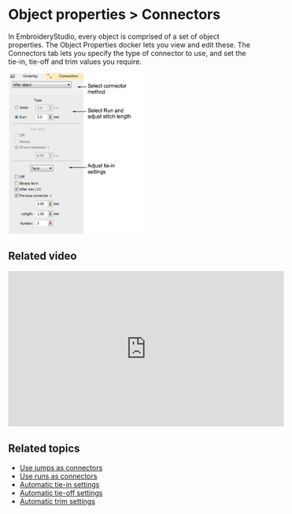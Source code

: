 # Object properties > Connectors

In EmbroideryStudio, every object is comprised of a set of object properties. The Object Properties docker lets you view and edit these. The Connectors tab lets you specify the type of connector to use, and set the tie-in, tie-off and trim values you require.

![summary_-_edit00147.png](assets/summary_-_edit00147.png)

## Related video

<iframe src="https://www.youtube.com/embed/ufk5VIGuABA" frameborder="0" 
		 allow="accelerometer; autoplay; encrypted-media; gyroscope; picture-in-picture" 
		 allowfullscreen="" style="width: 560px; height: 315px;">
</iframe>

## Related topics

- [Use jumps as connectors](../../Quality/connectors/Use_jumps_as_connectors)
- [Use runs as connectors](../../Quality/connectors/Use_runs_as_connectors)
- [Automatic tie-in settings](../../Quality/connectors/Automatic_tie-in_settings)
- [Automatic tie-off settings](../../Quality/connectors/Automatic_tie-off_settings)
- [Automatic trim settings](../../Quality/connectors/Automatic_trim_settings)
